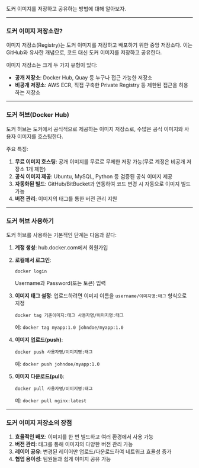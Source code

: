 <p>도커 이미지를 저장하고 공유하는 방법에 대해 알아보자.</p>
<hr />
<h3 id="도커-이미지-저장소란">도커 이미지 저장소란?</h3>
<p>이미지 저장소(Registry)는 도커 이미지를 저장하고 배포하기 위한 중앙 저장소다. 이는 GitHub와 유사한 개념으로, 코드 대신 도커 이미지를 저장하고 공유한다.</p>
<p>이미지 저장소는 크게 두 가지 유형이 있다:</p>
<ul>
<li><strong>공개 저장소</strong>: Docker Hub, Quay 등 누구나 접근 가능한 저장소</li>
<li><strong>비공개 저장소</strong>: AWS ECR, 직접 구축한 Private Registry 등 제한된 접근을 허용하는 저장소</li>
</ul>
<hr />
<h3 id="도커-허브docker-hub">도커 허브(Docker Hub)</h3>
<p>도커 허브는 도커에서 공식적으로 제공하는 이미지 저장소로, 수많은 공식 이미지와 사용자 이미지를 호스팅한다. </p>
<p>주요 특징:</p>
<ol>
<li><strong>무료 이미지 호스팅</strong>: 공개 이미지를 무료로 무제한 저장 가능(무료 계정은 비공개 저장소 1개 제한)</li>
<li><strong>공식 이미지 제공</strong>: Ubuntu, MySQL, Python 등 검증된 공식 이미지 제공</li>
<li><strong>자동화된 빌드</strong>: GitHub/BitBucket과 연동하여 코드 변경 시 자동으로 이미지 빌드 가능</li>
<li><strong>버전 관리</strong>: 이미지의 태그를 통한 버전 관리 지원</li>
</ol>
<hr />
<h3 id="도커-허브-사용하기">도커 허브 사용하기</h3>
<p>도커 허브를 사용하는 기본적인 단계는 다음과 같다:</p>
<ol>
<li><p><strong>계정 생성</strong>: hub.docker.com에서 회원가입</p>
</li>
<li><p><strong>로컬에서 로그인</strong>: </p>
<pre><code class="language-bash">docker login</code></pre>
<p>Username과 Password(또는 토큰) 입력</p>
</li>
<li><p><strong>이미지 태그 설정</strong>: 업로드하려면 이미지 이름을 <code>username/이미지명:태그</code> 형식으로 지정</p>
<pre><code class="language-bash">docker tag 기존이미지:태그 사용자명/이미지명:태그</code></pre>
<p>예: <code>docker tag myapp:1.0 johndoe/myapp:1.0</code></p>
</li>
<li><p><strong>이미지 업로드(push)</strong>:</p>
<pre><code class="language-bash">docker push 사용자명/이미지명:태그</code></pre>
<p>예: <code>docker push johndoe/myapp:1.0</code></p>
</li>
<li><p><strong>이미지 다운로드(pull)</strong>:</p>
<pre><code class="language-bash">docker pull 사용자명/이미지명:태그</code></pre>
<p>예: <code>docker pull nginx:latest</code></p>
</li>
</ol>
<hr />
<h3 id="도커-이미지-저장소의-장점">도커 이미지 저장소의 장점</h3>
<ol>
<li><strong>효율적인 배포</strong>: 이미지를 한 번 빌드하고 여러 환경에서 사용 가능</li>
<li><strong>버전 관리</strong>: 태그를 통해 이미지의 다양한 버전 관리 가능</li>
<li><strong>레이어 공유</strong>: 변경된 레이어만 업로드/다운로드하여 네트워크 효율성 증가</li>
<li><strong>협업 용이성</strong>: 팀원들과 쉽게 이미지 공유 가능</li>
</ol>